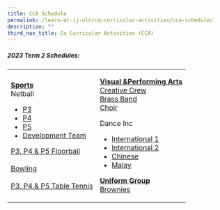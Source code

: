 ```yaml
---
title: CCA Schedule
permalink: /learn-at-ij-oln/co-curricular-activities/cca-schedule/
description: ""
third_nav_title: Co Curricular Activities (CCA)
---
```

<h5>2023 Term 2 Schedules:</h5>
<table>
<tbody>
<tr>
<td>
<p><strong><u>Sports<br></u></strong>Netball</p>
<ul>
<li><a href="/files/2023CCASchedules/T2/T2 - P3 Netball.pdf" target="_blank" rel="noopener">P3</a></li>
<li><a href="/files/2023CCASchedules/T2/T2 - P4 Netball_r1.pdf" target="_blank" rel="noopener">P4</a></li>
<li><a href="/files/2023CCASchedules/T2/T2 - P5 Netball_r1.pdf" target="_blank" rel="noopener">P5</a></li>

<li><a href="/files/2023CCASchedules/T2/T2 - Netball Developmental Team.pdf" target="_blank" rel="noopener">Development Team</a></li>
</ul>
<p><a href="/files/2023CCASchedules/T2/T2 - P3, P4 &amp; P5 Floorball_r1.pdf" target="_blank" rel="noopener">P3, P4 &amp; P5 Floorball</a><br><br>
	<a href="/files/2023CCASchedules/T2/T2- Bowling.pdf" target="_blank" rel="noopener">Bowling</a><br><br>
	<a href="/files/2023CCASchedules/T2/T2 - Table Tennis_r1.pdf" target="_blank" rel="noopener">P3, P4 &amp;  P5 Table Tennis</a></p>
</td>
<td>
<p><strong><u>Visual &amp;Performing Arts<br></u></strong><a href="/files/2023CCASchedules/T2/T2 - Creative Crew_r1.pdf" target="_blank" rel="noopener">Creative Crew</a><br>
	<a href="/files/2023CCASchedules/T2/T2 - Brass Band_r1.pdf" target="_blank" rel="noopener">Brass Band</a><br>
	<a href="/files/2023CCASchedules/T2/T2 - Choir.pdf" target="_blank" rel="noopener">Choir</a></p>
<p>Dance Inc</p>
<ul>
<li><a href="/files/2023CCASchedules/T2/T2 - Dance Inc 1.pdf" target="_blank" rel="noopener">International 1</a></li>
<li><a href="/files/2023CCASchedules/T2/T2 - Dance Inc 2.pdf" target="_blank" rel="noopener">International 2</a></li>
<li><a href="/files/2023CCASchedules/T2/T2 - Dance Inc 3.pdf" target="_blank" rel="noopener">Chinese</a></li>
<li><a href="/files/2023CCASchedules/T2/T2 - Dance Inc 4.pdf" target="_blank" rel="noopener">Malay</a></li>
</ul>
<p><strong><u>Uniform Group<br></u></strong><a href="/files/2023CCASchedules/T2/T2 - Brownies_r1.pdf" target="_blank" rel="noopener">Brownies</a></p>
</td>
</tr>
</tbody>
</table>